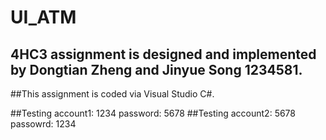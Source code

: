 # UI_ATM

## 4HC3 assignment is designed and implemented by Dongtian Zheng and Jinyue Song 1234581. 

##This assignment is coded via Visual Studio C#. 

##Testing account1: 1234  password: 5678
##Testing account2: 5678  passowrd: 1234

